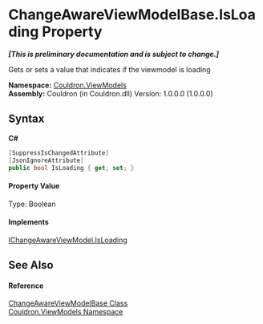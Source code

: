# ChangeAwareViewModelBase.IsLoading Property 
 _**\[This is preliminary documentation and is subject to change.\]**_

Gets or sets a value that indicates if the viewmodel is loading

**Namespace:**&nbsp;<a href="N_Couldron_ViewModels">Couldron.ViewModels</a><br />**Assembly:**&nbsp;Couldron (in Couldron.dll) Version: 1.0.0.0 (1.0.0.0)

## Syntax

**C#**<br />
``` C#
[SuppressIsChangedAttribute]
[JsonIgnoreAttribute]
public bool IsLoading { get; set; }
```


#### Property Value
Type: Boolean

#### Implements
<a href="P_Couldron_ViewModels_IChangeAwareViewModel_IsLoading">IChangeAwareViewModel.IsLoading</a><br />

## See Also


#### Reference
<a href="T_Couldron_ViewModels_ChangeAwareViewModelBase">ChangeAwareViewModelBase Class</a><br /><a href="N_Couldron_ViewModels">Couldron.ViewModels Namespace</a><br />
